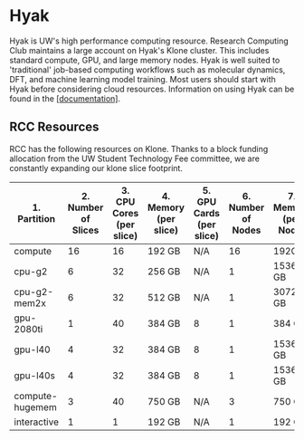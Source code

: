 # Hyak

Hyak is UW's high performance computing resource. Research Computing Club maintains a large account on Hyak's Klone cluster. This includes standard compute, GPU, and large memory nodes. Hyak is well suited to 'traditional' job-based computing workflows such as molecular dynamics, DFT, and machine learning model training. Most users should start with Hyak before considering cloud resources. Information on using Hyak can be found in the [[documentation]](https://hyak.uw.edu/docs).

## RCC Resources

RCC has the following resources on Klone. Thanks to a block funding allocation from the UW Student Technology Fee committee, we are constantly expanding our klone slice footprint.

| 1. Partition  | 2. Number of Slices | 3. CPU Cores (per slice) | 4. Memory (per slice) | 5. GPU Cards (per slice) | 6. Number of Nodes | 7. Memory (per Node) | 8. GPUs |
|---|---|---|---|---|---|---|---|
|compute|16|16|192 GB|N/A|16|192GB|N/A|
|cpu-g2|6|32|256 GB|N/A|1|1536 GB|N/A|
|cpu-g2-mem2x|6|32|512 GB|N/A|1|3072 GB|N/A|
|gpu-2080ti|1|40|384 GB|8|1|384 GB|8|
|gpu-l40|4|32|384 GB|8|1|1536 GB|8|
|gpu-l40s|4|32|384 GB|8|1|1536 GB|8|
|compute-hugemem|3|40|750 GB|N/A|3|750 GB|N/A|
|interactive|1|1|192 GB|N/A|1|192 GB|N/A|
